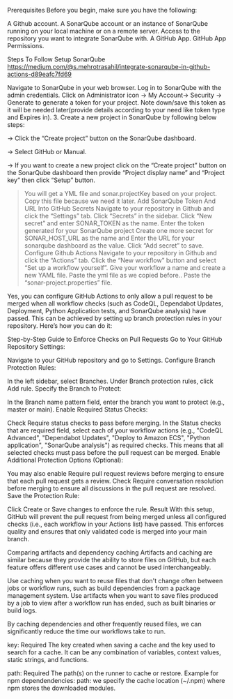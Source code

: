 Prerequisites
Before you begin, make sure you have the following:

A Github account.
A SonarQube account or an instance of SonarQube running on your local machine or on a remote server.
Access to the repository you want to integrate SonarQube with.
A GitHub App.
GitHub App Permissions.

Steps To Follow
Setup SonarQube
https://medium.com/@s.mehrotrasahil/integrate-sonarqube-in-github-actions-d89eafc7fd69

Navigate to SonarQube in your web browser.
Log in to SonarQube with the admin credentials.
Click on Administrator icon → My Account→ Security → Generate to generate a token for your project. Note down/save this token as it will be needed later(provide details according to your need like token type and Expires in).
3. Create a new project in SonarQube by following below steps:

-> Click the “Create project” button on the SonarQube dashboard.

-> Select GitHub or Manual.

-> If you want to create a new project click on the “Create project” button on the SonarQube dashboard then provide “Project display name” and “Project key” then click “Setup” button.

>You will get a YML file and sonar.projectKey based on your project. Copy this file because we need it later.
Add SonarQube Token And URL Into GitHub Secrets
Navigate to your repository in Github and click the “Settings” tab.
Click “Secrets” in the sidebar.
Click “New secret” and enter SONAR_TOKEN as the name.
Enter the token generated for your SonarQube project
Create one more secret for SONAR_HOST_URL as the name and Enter the URL for your sonarqube dashboard as the value.
Click “Add secret” to save.
Configure Github Actions
Navigate to your repository in Github and click the “Actions” tab.
Click the “New workflow” button and select “Set up a workflow yourself”.
Give your workflow a name and create a new YAML file.
Paste the yml file as we copied before..
Paste the “sonar-project.properties” file.




Yes, you can configure GitHub Actions to only allow a pull request to be merged when all workflow checks (such as CodeQL, Dependabot Updates, Deployment, Python Application tests, and SonarQube analysis) have passed. This can be achieved by setting up branch protection rules in your repository. Here’s how you can do it:

Step-by-Step Guide to Enforce Checks on Pull Requests
Go to Your GitHub Repository Settings:

Navigate to your GitHub repository and go to Settings.
Configure Branch Protection Rules:

In the left sidebar, select Branches.
Under Branch protection rules, click Add rule.
Specify the Branch to Protect:

In the Branch name pattern field, enter the branch you want to protect (e.g., master or main).
Enable Required Status Checks:

Check Require status checks to pass before merging.
In the Status checks that are required field, select each of your workflow actions (e.g., "CodeQL Advanced", "Dependabot Updates", "Deploy to Amazon ECS", "Python application", "SonarQube analysis") as required checks.
This means that all selected checks must pass before the pull request can be merged.
Enable Additional Protection Options (Optional):

You may also enable Require pull request reviews before merging to ensure that each pull request gets a review.
Check Require conversation resolution before merging to ensure all discussions in the pull request are resolved.
Save the Protection Rule:

Click Create or Save changes to enforce the rule.
Result
With this setup, GitHub will prevent the pull request from being merged unless all configured checks (i.e., each workflow in your Actions list) have passed. This enforces quality and ensures that only validated code is merged into your main branch.



Comparing artifacts and dependency caching
Artifacts and caching are similar because they provide the ability to store files on GitHub, but each feature offers different use cases and cannot be used interchangeably.

Use caching when you want to reuse files that don't change often between jobs or workflow runs, such as build dependencies from a package management system.
Use artifacts when you want to save files produced by a job to view after a workflow run has ended, such as built binaries or build logs.

By caching dependencies and other frequently reused files, we can significantly reduce the time our workflows take to run.

key: Required The key created when saving a cache and the key used to search for a cache. It can be any combination of variables, context values, static strings, and functions. 

path: Required The path(s) on the runner to cache or restore. Example for npm dependendencies: path: we specify the cache location (~/.npm) where npm stores the downloaded modules.